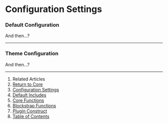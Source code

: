 Configuration Settings
======================

### Default Configuration

And then...?

---

### Theme Configuration

And then...?

---

1. Related Articles
2. [Return to Core](../../core/)
2. [Configuration Settings](../configuration/)
3. [Default Includes](../defaults/)
4. [Core Functions](../core-functions/)
5. [Blockstrap Functions](../blockstrap-functions/)
6. [Plugin Construct](../construct/)
7. [Table of Contents](../../../)
